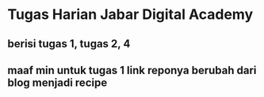# Tugas Harian Jabar Digital Academy
## berisi tugas 1, tugas 2, 4
## maaf min untuk tugas 1 link reponya berubah dari blog menjadi recipe
